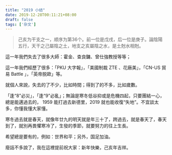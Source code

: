 ```yaml
---
title: "2019 小结"
date: 2019-12-28T00:11:21+08:00
draft: false
tags: ['杂文']
---
```


> 己亥为干支之一，顺序为第36个。前一位是戊戌，后一位是庚子。論陰陽五行，天干之己屬陰之土，地支之亥屬陰之水，是土尅水相尅。

這一年我們失去了很多大師：霍金、查良鏞、曾仕強教授等等；

這一年我們經歷了很多：「PKU 大字報」，「美國制裁 ZTE 、花廠美」，「CN-US 貿易 Battle 」，「英帝脱歐」等。

就個人來說，失去的了不少，比如時間；得到了的不多，比如歲數。

「逢“8”必災」，「逢“9”必亂」；無論是寒冬低谷抑或是危機四起，只要團結一心，總是能邁過去的， 1959 能打過去新德里，2019  就也能收復“失地”。不宜談太多，你懂我懂大家懂。

寒冬過去就是春天，就像年廿九的明天就是年三十了，跨過去，就是春天了，春天到了，就別再畏懼寒冷了，生發的季節，就要努力的往上生長。

希望總是要有的，例如：世界和平；另外，国足加油。

廢話不多說了，我在這裡提前祝大家：新年快樂，己亥年吉祥。